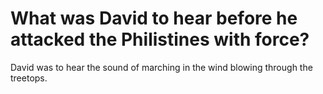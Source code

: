 # What was David to hear before he attacked the Philistines with force?

David was to hear the sound of marching in the wind blowing through the treetops.

